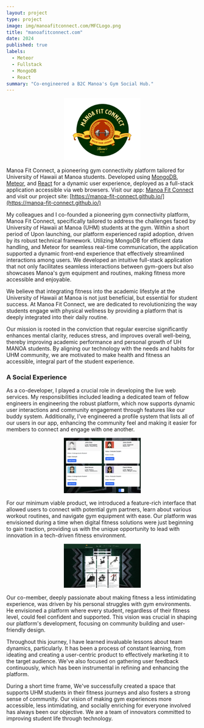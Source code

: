 ```yaml
---
layout: project
type: project
image: img/manoafitconnect.com/MFCLogo.png
title: "manoafitconnect.com"
date: 2024
published: true
labels:
  - Meteor
  - Fullstack
  - MongoDB
  - React
summary: "Co-engineered a B2C Manoa's Gym Social Hub."
---
```



<div style="text-align: center;">
  <img class="img-fluid" width="40%"
    src="../img/manoafitconnect.com/MFCLogo.png" />
</div>


Manoa Fit Connect, a pioneering gym connectivity platform tailored for University of Hawaii at Manoa students. Developed using [MongoDB](https://www.mongodb.com/), [Meteor](https://www.meteor.com/), and [React](https://reactjs.org/) for a dynamic user experience, deployed as a full-stack application accessible via web browsers. Visit our app: [Manoa Fit Connect](http://manoafitconnect.com) and visit our project site: [https://manoa-fit-connect.github.io/](https://manoa-fit-connect.github.io/)

My colleagues and I co-founded a pioneering gym connectivity platform, Manoa Fit Connect, specifically tailored to address the challenges faced by University of Hawaii at Manoa (UHM) students at the gym. Within a short period of Upon launching, our platform experienced rapid adoption, driven by its robust technical framework. Utilizing MongoDB for efficient data handling, and Meteor for seamless real-time communication, the application supported a dynamic front-end experience that effectively streamlined interactions among users. We developed an intuitive full-stack application that not only facilitates seamless interactions between gym-goers but also showcases Manoa's gym equipment and routines, making fitness more accessible and enjoyable.

We believe that integrating fitness into the academic lifestyle at the University of Hawaii at Manoa is not just beneficial, but essential for student success. At Manoa Fit Connect, we are dedicated to revolutionizing the way students engage with physical wellness by providing a platform that is deeply integrated into their daily routine.

 Our mission is rooted in the conviction that regular exercise significantly enhances mental clarity, reduces stress, and improves overall well-being, thereby improving academic performance and personal growth of UH MANOA students. By aligning our technology with the needs and habits for UHM community, we are motivated to make health and fitness an accessible, integral part of the student experience.


### A Social Experience

As a co-developer, I played a crucial role in developing the live web services. My responsibilities included leading a dedicated team of fellow engineers in engineering the robust platform, which now supports dynamic user interactions and community engagement through features like our buddy system. Additionally, I've engineered a profile system that lists all of our users in our app, enhancing the community feel and making it easier for members to connect and engage with one another.

<div style="text-align: center;">
  <img class="img-fluid" width="40%"
   src="../img/manoafitconnect.com/WorkoutM3.png" />
</div>

For our minimum viable product, we introduced a feature-rich interface that allowed users to connect with potential gym partners, learn about various workout routines, and navigate gym equipment with ease. Our platform was envisioned during a time when digital fitness solutions were just beginning to gain traction, providing us with the unique opportunity to lead with innovation in a tech-driven fitness environment.


<div style="text-align: center;">
  <img class="img-fluid" width="40%"
    src="../img/manoafitconnect.com/equipmentM2.png" />
</div>


Our co-member, deeply passionate about making fitness a less intimidating experience, was driven by his personal struggles with gym environments. He envisioned a platform where every student, regardless of their fitness level, could feel confident and supported. This vision was crucial in shaping our platform's development, focusing on community building and user-friendly design.

Throughout this journey, I have learned invaluable lessons about team dynamics, particularly. It has been a process of constant learning, from ideating and creating a user-centric product to effectively marketing it to the target audience. We've also focused on gathering user feedback continuously, which has been instrumental in refining and enhancing the platform.

During a short time frame, We've successfully created a space that supports UHM students in their fitness journeys and also fosters a strong sense of community. Our vision of making gym experiences more accessible, less intimidating, and socially enriching for everyone involved has always been our objective. We are a team of innovators committed to improving student life through technology.

